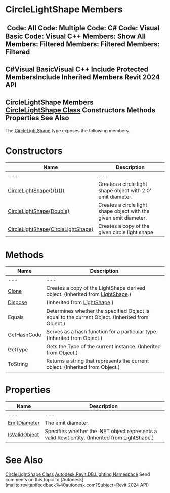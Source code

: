 # CircleLightShape Members

﻿
 Code: All Code: Multiple Code: C# Code: Visual Basic Code: Visual C++  Members: Show All Members: Filtered Members: Filtered Members: Filtered   
---  
C#Visual BasicVisual C++
Include Protected MembersInclude Inherited Members
Revit 2024 API  
---  
CircleLightShape Members  
[CircleLightShape Class](6dda7b94-a8cc-2947-31a7-0e0d60766c71.md "CircleLightShape Class") Constructors Methods Properties See Also  
---  
The [CircleLightShape](6dda7b94-a8cc-2947-31a7-0e0d60766c71.md "CircleLightShape Class") type exposes the following members.
# Constructors
| Name | Description |
| --- | --- |
| --- | --- | --- |
| [CircleLightShape()()()()](c59c705d-ef05-88cd-6986-2c4fa041c536.md "CircleLightShape Constructor") | Creates a circle light shape object with 2.0' emit diameter. |
| [CircleLightShape(Double)](9dd751b4-2912-b87e-c083-14c453e6f590.md "CircleLightShape Constructor \(Double\)") | Creates a circle light shape object with the given emit diameter. |
| [CircleLightShape(CircleLightShape)](7f15fbc7-1700-8c03-fbd3-74dbb45306ff.md "CircleLightShape Constructor \(CircleLightShape\)") | Creates a copy of the given circle light shape |

# Methods
| Name | Description |
| --- | --- |
| --- | --- | --- |
| [Clone](189b18d1-2efc-49f7-da12-a157c6a745b6.md "Clone Method") | Creates a copy of the LightShape derived object.  (Inherited from [LightShape](6fc9d0d9-21ac-9192-0178-115be3a48dc7.md "LightShape Class").) |
| [Dispose](342f5f07-befa-c392-35ec-83ad48763628.md "Dispose Method") | (Inherited from [LightShape](6fc9d0d9-21ac-9192-0178-115be3a48dc7.md "LightShape Class").) |
| Equals | Determines whether the specified Object is equal to the current Object. (Inherited from Object.) |
| GetHashCode | Serves as a hash function for a particular type.  (Inherited from Object.) |
| GetType | Gets the Type of the current instance. (Inherited from Object.) |
| ToString | Returns a string that represents the current object. (Inherited from Object.) |

# Properties
| Name | Description |
| --- | --- |
| --- | --- | --- |
| [EmitDiameter](3955f5fc-e13b-9a0d-05eb-6b3e54a42ed5.md "EmitDiameter Property") | The emit diameter. |
| [IsValidObject](114aa517-ec9d-25a8-7b03-213d1458ba95.md "IsValidObject Property") | Specifies whether the .NET object represents a valid Revit entity.  (Inherited from [LightShape](6fc9d0d9-21ac-9192-0178-115be3a48dc7.md "LightShape Class").) |

# See Also
[CircleLightShape Class](6dda7b94-a8cc-2947-31a7-0e0d60766c71.md "CircleLightShape Class")
[Autodesk.Revit.DB.Lighting Namespace](a6a04f07-7fd2-0a4e-12e7-01842ee6daaf.md "Autodesk.Revit.DB.Lighting Namespace")
Send comments on this topic to [Autodesk](mailto:revitapifeedback%40autodesk.com?Subject=Revit 2024 API)